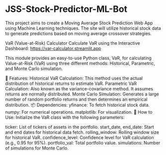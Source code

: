 # JSS-Stock-Predictor-ML-Bot
This project aims to create a Moving Average Stock Prediction Web App using Machine Learning techniques. The site will utilize historical stock data to generate predictions based on moving average crossover strategies.

VaR (Value-at-Risk) Calculator
Calculate VaR using the Interactive Dashboard: https://var-calculator.streamlit.app

This module provides an easy-to-use Python class, VaR, for calculating Value-at-Risk (VaR) using three different methods: Historical, Parametric, and Monte Carlo simulation.

🚀 Features:
Historical VaR Calculation: This method uses the actual distribution of historical returns to estimate VaR.
Parametric VaR Calculation: Also known as the variance-covariance method. It assumes returns are normally distributed.
Monte Carlo Simulation: Generates a large number of random portfolio returns and then determines an empirical distribution.
📦 Dependencies:
yfinance: To fetch historical stock data.
numpy: For numerical operations.
matplotlib: For visualization.
📖 How to Use:
Initialize the VaR class with the following parameters:

ticker: List of tickers of assets in the portfolio.
start_date, end_date: Start and end dates for historical data fetch.
rolling_window: Rolling window size for historical VaR.
confidence_level: Confidence level for VaR calculation (e.g., 0.95 for 95%).
portfolio_val: Total portfolio value.
simulations: Number of simulations for Monte Carlo.
